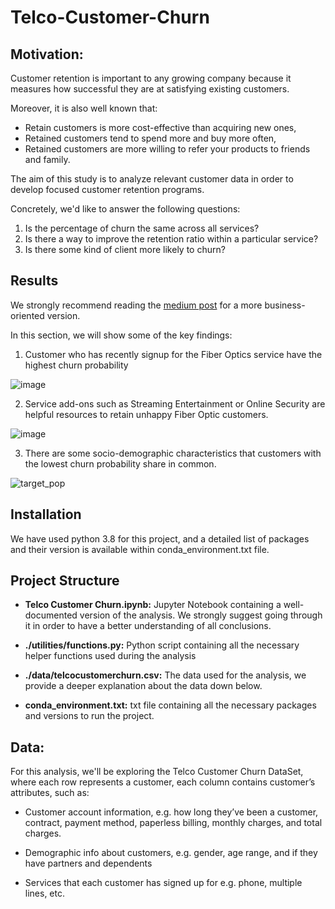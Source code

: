 # Telco-Customer-Churn

## Motivation:

Customer retention is important to any growing company because it measures how successful they are at satisfying existing customers.

Moreover, it is also well known that:
*  Retain customers is more cost-effective than acquiring new ones,
* Retained customers tend to spend more and buy more often,
* Retained customers are more willing to refer your products to friends and family.

The aim of this study is to analyze relevant customer data in order to develop focused customer retention programs.

Concretely, we'd like to answer the following questions:

1. Is the percentage of churn the same across all services?
2. Is there a way to improve the retention ratio within a particular service?
3. Is there some kind of client more likely to churn?

## Results

We strongly recommend reading the [medium post](https://medium.com/@heber.trj.urt/how-to-use-data-to-retain-more-customers-72e8d2c86c11) for a more business-oriented version.

In this section, we will show some of the key findings:

1. Customer who has recently signup for the Fiber Optics service have the highest churn probability

![image](https://user-images.githubusercontent.com/28582065/93122124-403e3e80-f6c6-11ea-9f6e-447f8f11ddb2.png)

2. Service add-ons such as Streaming Entertainment or Online Security are helpful resources to retain unhappy Fiber Optic customers.

![image](https://user-images.githubusercontent.com/28582065/93122372-a4610280-f6c6-11ea-9d91-a53f8262fc33.png)

3. There are some socio-demographic characteristics that customers with the lowest churn probability share in common.

![target_pop](https://user-images.githubusercontent.com/28582065/93122710-4b459e80-f6c7-11ea-8cbf-6373490d478f.png)

## Installation

We have used python 3.8 for this project, and a detailed list of packages and their version is available within conda_environment.txt file.

## Project Structure

* **Telco Customer Churn.ipynb:** Jupyter Notebook containing a well-documented version of the analysis. We strongly suggest going through it in order to have a better understanding of all conclusions.

* **./utilities/functions.py:** Python script containing all the necessary helper functions used during the analysis

* **./data/telcocustomerchurn.csv:** The data used for the analysis, we provide a deeper explanation about the data down below.
* **conda_environment.txt:** txt file containing all the necessary packages and versions to run the project.

## Data:

For this analysis, we'll be exploring the Telco Customer Churn DataSet, where each row represents a customer, each column contains customer’s attributes, such as:


* Customer account information, e.g. how long they’ve been a customer, contract, payment method, paperless billing, monthly charges, and total charges.

* Demographic info about customers, e.g. gender, age range, and if they have partners and dependents

* Services that each customer has signed up for e.g. phone, multiple lines, etc.
